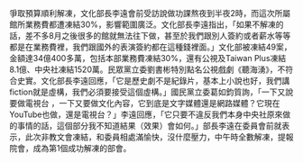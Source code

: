 爭取預算順利解凍，文化部長李遠會前受訪說做功課熬夜到半夜2時，而這次所屬館所業務費都遭凍結30%，影響範圍廣泛。文化部長李遠指出，「如果不解凍的話，差不多8月之後很多的館就無法往下做，甚至於我們跟別人簽約或者薪水等等都是在業務費裡，我們跟國外的表演簽約都在這種錢裡面。」文化部被凍結49案，金額達34億400多萬，包括本部業務費凍結30%，還有公視及Taiwan Plus凍結8.1億、中央社凍結1520萬。民眾黨立委劉書彬特別點名公視戲劇《聽海湧》，不符合史實。文化部長李遠回應，「它是歷史劇不是紀錄片，基本上小說也好，我們講fiction就是虛構，我們必須要接受這個虛構。」國民黨立委葛如鈞質詢，「一下又說要做電視台 ，一下又要做文化內容，它到底是文字媒體還是網路媒體？它現在YouTube也做，還是電視台？」李遠回應，「它只要不違反我們本身中央社原來做的事情的話，這個部分我不知道結果（效果）會如何。」部長李遠在委員會前就表示，此次非教文會凍結，和委員相處滿愉快，沒什麼壓力，中午時全數解凍，提報院會，成為第1個成功解凍的部會。